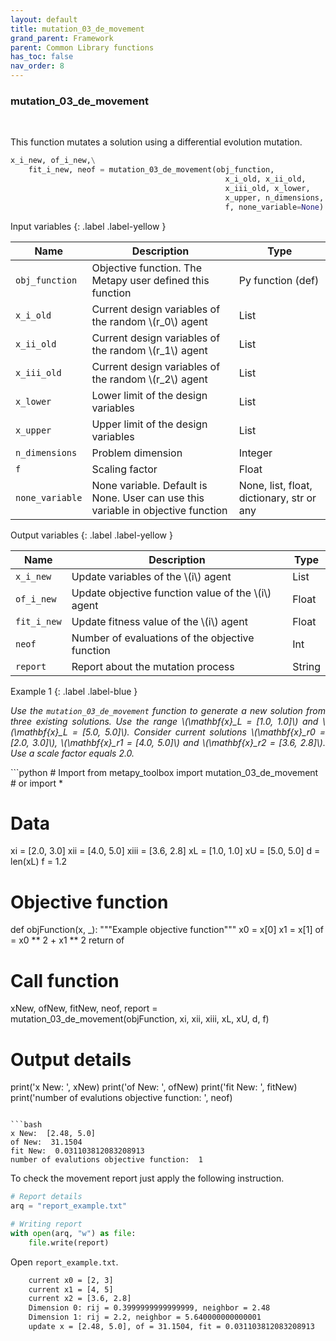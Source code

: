 ```yaml
---
layout: default
title: mutation_03_de_movement
grand_parent: Framework
parent: Common Library functions
has_toc: false
nav_order: 8
---
```


<!--Don't delete ths script-->
<script src = "https://polyfill.io/v3/polyfill.min.js?features=es6"></script>
<script id = "MathJax-script" async src="https://cdn.jsdelivr.net/npm/mathjax@3/es5/tex-mml-chtml.js"></script>
<!--Don't delete ths script-->

<h3>mutation_03_de_movement</h3>

<br>

<p align = "justify">
  This function mutates a solution using a differential evolution mutation.
</p>

```python
x_i_new, of_i_new,\
    fit_i_new, neof = mutation_03_de_movement(obj_function,
                                                x_i_old, x_ii_old,
                                                x_iii_old, x_lower,
                                                x_upper, n_dimensions,
                                                f, none_variable=None)
```

Input variables
{: .label .label-yellow }

<table style = "width:100%">
    <thead>
      <tr>
        <th>Name</th>
        <th>Description</th>
        <th>Type</th>
      </tr>
    </thead>
    <tr>
        <td><code>obj_function</code></td>
        <td>Objective function. The Metapy user defined this function</td>
        <td>Py function (def)</td>
    </tr>
    <tr>
        <td><code>x_i_old</code></td>
        <td>Current design variables of the random \(r_0\) agent</td>
        <td>List</td>
    </tr>
    <tr>
        <td><code>x_ii_old</code></td>
        <td>Current design variables of the random \(r_1\) agent</td>
        <td>List</td>
    </tr>
    <tr>
        <td><code>x_iii_old</code></td>
        <td>Current design variables of the random \(r_2\) agent</td>
        <td>List</td>
    </tr>
    <tr>
        <td><code>x_lower</code></td>
        <td>Lower limit of the design variables</td>
        <td>List</td>
    </tr>
    <tr>
        <td><code>x_upper</code></td>
        <td>Upper limit of the design variables</td>
        <td>List</td>
    </tr>
    <tr>
        <td><code>n_dimensions</code></td>
        <td>Problem dimension</td>
        <td>Integer</td>
    </tr>
    <tr>
        <td><code>f</code></td>
        <td>Scaling factor</td>
        <td>Float</td>
    </tr>
    <tr>
        <td><code>none_variable</code></td>
        <td>None variable. Default is None. User can use this variable in objective function</td>
        <td>None, list, float, dictionary, str or any</td>
    </tr>
</table>

Output variables
{: .label .label-yellow }

<table style = "width:100%">
    <thead>
      <tr>
        <th>Name</th>
        <th>Description</th>
        <th>Type</th>
      </tr>
    </thead>
    <tr>
        <td><code>x_i_new</code></td>
        <td>Update variables of the \(i\) agent</td>
        <td>List</td>
    </tr>
    <tr>
        <td><code>of_i_new</code></td>
        <td>Update objective function value of the \(i\) agent</td>
        <td>Float</td>
    </tr>
    <tr>
        <td><code>fit_i_new</code></td>
        <td>Update fitness value of the \(i\) agent</td>
        <td>Float</td>
    </tr>
    <tr>
        <td><code>neof</code></td>
        <td>Number of evaluations of the objective function</td>
        <td>Int</td>
    </tr>
    <tr>
        <td><code>report</code></td>
        <td>Report about the mutation process</td>
        <td>String</td>
    </tr>
</table>

Example 1
{: .label .label-blue }

<p align = "justify">
  <i>
      Use the <code>mutation_03_de_movement</code> function to generate a new solution from three existing solutions. Use the range \(\mathbf{x}_L = [1.0, 1.0]\) and \(\mathbf{x}_L = [5.0, 5.0]\). Consider current solutions \(\mathbf{x}_r0 = [2.0, 3.0]\), \(\mathbf{x}_r1 = [4.0, 5.0]\) and \(\mathbf{x}_r2 = [3.6, 2.8]\). Use a scale factor equals 2.0.
  </i>
</p>
```python
# Import 
from metapy_toolbox import mutation_03_de_movement # or import *

# Data
xi = [2.0, 3.0]
xii = [4.0, 5.0]
xiii = [3.6, 2.8]
xL = [1.0, 1.0]
xU = [5.0, 5.0]
d = len(xL)
f = 1.2

# Objective function
def objFunction(x, _):
    """Example objective function"""
    x0 = x[0]
    x1 = x[1]
    of = x0 ** 2 + x1 ** 2
    return of

# Call function
xNew, ofNew, fitNew, neof, report = mutation_03_de_movement(objFunction, xi, xii, xiii, xL, xU, d, f)

# Output details
print('x New: ', xNew) 
print('of New: ', ofNew)
print('fit New: ', fitNew)
print('number of evalutions objective function: ', neof)
```

```bash
x New:  [2.48, 5.0]
of New:  31.1504
fit New:  0.031103812083208913
number of evalutions objective function:  1
```

<p align = "justify">
  To check the movement report just apply the following instruction.
</p>

```python
# Report details
arq = "report_example.txt"

# Writing report
with open(arq, "w") as file:
    file.write(report)
```

<p align = "justify">
  Open <code>report_example.txt</code>. 
</p>

```bash
    current x0 = [2, 3]
    current x1 = [4, 5]
    current x2 = [3.6, 2.8]
    Dimension 0: rij = 0.3999999999999999, neighbor = 2.48
    Dimension 1: rij = 2.2, neighbor = 5.640000000000001
    update x = [2.48, 5.0], of = 31.1504, fit = 0.031103812083208913
```
